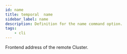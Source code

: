 ```yaml
---
id: name
title: temporal  name
sidebar_label: name
description: Definition for the name command option.
tags:
	- cli
---
```


Frontend address of the remote Cluster.
